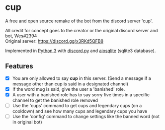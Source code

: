 # cup
A free and open source remake of the bot from the discord server 'cup'.

All credit for concept goes to the creator or the original discord server and bot, Wes#2394    
Original server: https://discord.gg/x3RKd5QFB8

Implemented in [Python 3](https://python.org) with [discord.py](https://discordpy.readthedocs.io) and [aiosqlite](https://aiosqlite.omnilib.dev) (sqlite3 database).

## Features
- [x] You are only allowed to say **cup** in this server. (Send a message if a message other than cup is said in a designated channel)
- [x] If the word mug is said, give the user a 'banished' role.
- [x] A user with a banished role has to say sorry five times in a specific channel to get the banished role removed
- [ ] Use the 'cups' command to get cups and legendary cups (on a cooldown) and see how many cups and legendary cups you have
- [ ] Use the 'config' command to change settings like the banned word (not in original bot)
